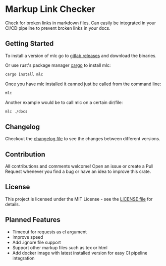 # Markup Link Checker

Check for broken links in markdown files. Can easily be integrated in your CI/CD pipeline to prevent broken links in your docs.

## Getting Started

To install a version of mlc go to [gitlab releases](https://gitlab.com/becheran/mlc/-/releases) and download the binaries.

Or use rust's package manager [cargo](https://doc.rust-lang.org/cargo/) to install mlc:

``` bash
cargo install mlc
```

Once you have mlc installed it canned just be called from the command line:

``` bash
mlc
```

Another example would be to call mlc on a certain dir/file:

``` bash
mlc ./docs
```

## Changelog

Checkout the [changelog file](https://gitlab.com/becheran/mlc/blob/master/CHANGELOG.md) to see the changes between different versions.

## Contribution

All contributions and comments welcome! Open an issue or create a Pull Request whenever you find a bug or have an idea to improve this crate.

## License

This project is licensed under the MIT License - see the [LICENSE file](https://gitlab.com/becheran/mlc/blob/master/LICENSE) for details.

## Planned Features

- Timeout for requests as cl argument
- Improve speed
- Add .ignore file support
- Support other markup files such as tex or html
- Add docker image with latest installed version for easy CI pipeline integration
